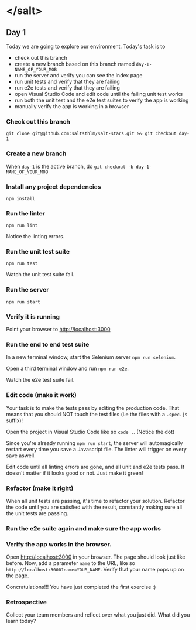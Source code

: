 # &lt;/salt&gt;
## Day 1
Today we are going to explore our environment. Today's task is to

- check out this branch
- create a new branch based on this branch named `day-1-NAME_OF_YOUR_MOB`
- run the server and verify you can see the index page
- run unit tests and verify that they are failing
- run e2e tests and verify that they are failing
- open Visual Studio Code and edit code until the failing unit test works
- run both the unit test and the e2e test suites to verify the app is working
- manually verify the app is working in a browser

### Check out this branch
`git clone git@github.com:saltsthlm/salt-stars.git && git checkout day-1`

### Create a new branch
When `day-1` is the active branch, do `git checkout -b day-1-NAME_OF_YOUR_MOB`

### Install any project dependencies
`npm install`

### Run the linter
`npm run lint`

Notice the linting errors.

### Run the unit test suite
`npm run test`

Watch the unit test suite fail.

### Run the server
`npm run start`

### Verify it is running
Point your browser to <http://localhost:3000>

### Run the end to end test suite
In a new terminal window, start the Selenium server `npm run selenium`.

Open a third terminal window and run `npm run e2e`.

Watch the e2e test suite fail.

### Edit code (make it work)
Your task is to make the tests pass by editing the production code. That means that you should NOT touch the test files (i.e the files with a `.spec.js` suffix)!

Open the project in Visual Studio Code like so `code .`. (Notice the dot)

Since you're already running `npm run start`, the server will automagically restart every time you save a Javascript file.
The linter will trigger on every save aswell.

Edit code until all linting errors are gone, and all unit and e2e tests pass. It doesn't matter if it looks good or not. Just make it green!

### Refactor (make it right)
When all unit tests are passing, it's time to refactor your solution. Refactor the code until you are satisfied with the result, constantly making sure all the unit tests are passing.

### Run the e2e suite again and make sure the app works

### Verify the app works in the browser.
Open <http://localhost:3000> in your browser. The page should look just like before.
Now, add a parameter `name` to the URL, like so `http://localhost:3000?name=YOUR_NAME`. Verify that your name pops up on the page.

Concratulations!!! You have just completed the first exercise :)

### Retrospective
Collect your team members and reflect over what you just did. What did you learn today?
